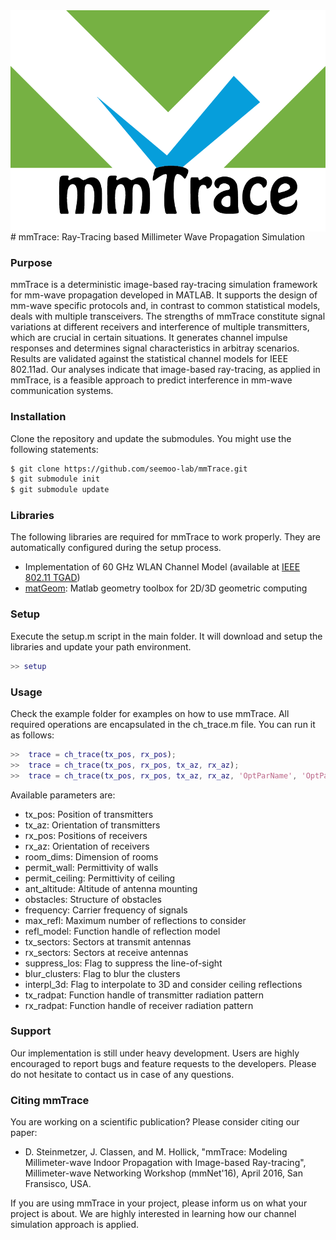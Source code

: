 <img src="logo/logo.png" align="right" />
# mmTrace: Ray-Tracing based Millimeter Wave Propagation Simulation

### Purpose
mmTrace is a deterministic image-based ray-tracing simulation framework for mm-wave propagation developed in MATLAB. It supports the design of mm-wave specific protocols and, in contrast to common statistical models, deals with multiple transceivers. The strengths of mmTrace constitute signal variations at different receivers and interference of multiple transmitters, which are crucial in certain situations. It generates channel impulse responses and determines signal characteristics in arbitray scenarios. Results are validated against the statistical channel models for IEEE 802.11ad. Our analyses indicate that image-based ray-tracing, as applied in mmTrace, is a feasible approach to predict interference in mm-wave communication systems.

### Installation
Clone the repository and update the submodules. You might use the following statements:

```sh
$ git clone https://github.com/seemoo-lab/mmTrace.git
$ git submodule init
$ git submodule update
```

### Libraries
The following libraries are required for mmTrace to work properly. They are automatically configured during the setup process.
 - Implementation of 60 GHz WLAN Channel Model (available at [IEEE 802.11 TGAD])
 - [matGeom]: Matlab geometry toolbox for 2D/3D geometric computing 

### Setup
Execute the setup.m script in the main folder. It will download and setup the libraries and update your path environment.
```matlab
>> setup
```

### Usage
Check the example folder for examples on how to use mmTrace. All required operations are encapsulated in the ch_trace.m file. You can run it as follows:
```matlab
>>	trace = ch_trace(tx_pos, rx_pos);
>>	trace = ch_trace(tx_pos, rx_pos, tx_az, rx_az);
>>	trace = ch_trace(tx_pos, rx_pos, tx_az, rx_az, 'OptParName', 'OptParValue', ...);
```

Available parameters are:
-	tx_pos:			Position of transmitters	
-	tx_az:			Orientation of transmitters
-	rx_pos:			Positions of receivers
-	rx_az:			Orientation of receivers
-	room_dims:		Dimension of rooms			
-	permit_wall:	Permittivity of walls				
-	permit_ceiling:	Permittivity of ceiling	
-	ant_altitude:	Altitude of antenna mounting				
-	obstacles:		Structure of obstacles		
-	frequency:		Carrier frequency of signals
-	max_refl:		Maximum number of reflections to consider				
-	refl_model:		Function handle of reflection model		
-	tx_sectors:		Sectors at transmit antennas		
-	rx_sectors:		Sectors at receive antennas		
-	suppress_los:	Flag to suppress the line-of-sight			
-	blur_clusters:	Flag to blur the clusters				
-	interpl_3d:		Flag to interpolate to 3D and consider ceiling reflections
-	tx_radpat:		Function handle of transmitter radiation pattern		
-	rx_radpat:		Function handle of receiver radiation pattern

### Support
Our implementation is still under heavy development. Users are highly encouraged to report bugs and feature requests to the developers. Please do not hesitate to contact us in case of any questions.

### Citing mmTrace
You are working on a scientific publication? Please consider citing our paper:
- D. Steinmetzer, J. Classen, and M. Hollick, "mmTrace: Modeling Millimeter-wave Indoor Propagation with Image-based Ray-tracing", Millimeter-wave Networking Workshop (mmNet'16), April 2016, San Fransisco, USA. 

If you are using mmTrace in your project, please inform us on what your project is about. We are highly interested in learning how our channel simulation approach is applied.  


   [matGeom]: <https://github.com/dlegland/matGeom>
   [IEEE 802.11 TGAD]: <http://www.ieee802.org/11/Reports/tgad_update.htm>

